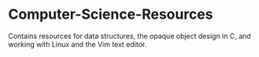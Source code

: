 # Computer-Science-Resources
Contains resources for data structures, the opaque object design in C, and working with Linux and the Vim text editor.
